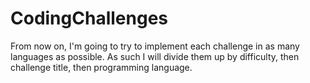 # CodingChallenges

From now on, I'm going to try to implement each challenge in as many languages as possible. As such I will divide them up by difficulty, then challenge title, then programming language.